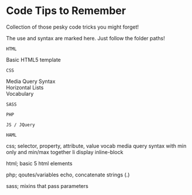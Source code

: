 Code Tips to Remember
=====================

Collection of those pesky code tricks you might forget!

The use and syntax are marked here. Just follow the folder paths!

	HTML

Basic HTML5 template

	CSS

Media Query Syntax<br>
Horizontal Lists<br>
Vocabulary

	SASS

	PHP

	JS / JQuery

	HAML




css; 
selector, property, attribute, value vocab
media query syntax with min only and min/max together
li display inline-block
 
 
html; 
basic 5 html elements
 
php; 
qoutes/variables echo, concatenate strings (.)
 
 
sass;
mixins that pass parameters